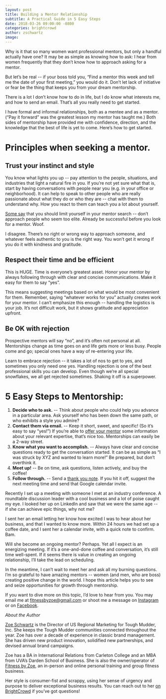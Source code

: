 ```yaml
---
layout: post
title: Building a Mentor Relationship
subtitle: A Practical Guide in 5 Easy Steps
date: 2018-03-26 09:00:00 -0800
categories: brightcrowd
author: zschwartz
image:
---
```


Why is it that so many women want professional mentors, but only a handful actually have one? It may be as simple as knowing how to ask: I hear from women frequently that they don’t know how to approach asking for a mentor.

But let’s be real -- if your boss told you, “Find a mentor this week and tell me the date of your first meeting,” you would do it. Don’t let lack of initiative or fear be the thing that keeps you from your dream mentorship.

There is a lot I don’t know how to do in life, but I do know what interests me, and how to send an email. That’s all you really need to get started.

I have formal and informal relationships, both as a mentee and as a mentor. (“Pay it forward” was the greatest lesson my mentor has taught me.) Both sides of mentorship have provided me with confidence, direction, and the knowledge that the best of life is yet to come. Here’s how to get started.

# Principles when seeking a mentor.

## Trust your instinct and style

You know what lights you up -- pay attention to the people, situations, and industries that light a natural fire in you. If you’re not yet sure what that is, start by having conversations with people near you (e.g. in your office or neighborhood). It can help to speak to other people who are really passionate about what they do or who they are -- chat with them to understand why. How you react to them can teach you a lot about yourself.

[Some say][link1] that you should limit yourself in your mentor search -- don’t approach people who seem too elite. Already be successful before you look for a mentor. Woof.

I disagree. There’s no right or wrong way to approach someone, and whatever feels authentic to you is the right way. You won’t get it wrong if you do it with kindness and gratitude.

## Respect their time and be efficient

This is HUGE. Time is everyone’s greatest asset.  Honor your mentor by always following through with clear and concise communications. Make it easy for them to say “yes”.

This means suggesting meetings based on what would be most convenient for them. Remember, saying “whatever works for you” actually creates work for your mentor. I can’t emphasize this enough -- handling the logistics is your job. It’s not difficult work, but it shows gratitude and appreciation upfront.

## Be OK with rejection

Prospective mentors will say “no”, and it’s often not personal at all. Mentorships change as time goes on and life gets more or less busy. People come and go; special ones have a way of re-entering your life.

Learn to embrace rejection -- it takes a lot of nos to get to yes, and sometimes you only need one yes. Handling rejection is one of the best professional skills you can develop. Even though we’re all special snowflakes, we all get rejected sometimes. Shaking it off is a superpower.

# 5 Easy Steps to Mentorship:

1. **Decide who to ask.** -- Think about people who could help you advance in a particular area. Ask yourself who has been down the same path, or who exhibits a style you admire?
2. **Contact them via email.** -- Keep it short, sweet, and specific! (So it’s easy to say “yes!”) If you’re able to [offer your mentor][link2] some information about your relevant expertise, that’s nice too. Mentorships can easily be a 2-way street.
3. **Know what you want to accomplish.** -- Always have clear and concise questions ready to get the conversation started. It can be as simple as “I was struck by XYZ and wanted to learn more!” Be prepared, but don’t overthink it.
4. **Meet up!** -- Be on time, ask questions, listen actively, and buy the coffee!
5. **Follow through.** -- Send a [thank you note][link3]. If you hit it off, suggest the next meeting time and send that Google calendar invite.

Recently I set up a meeting with someone I met at an industry conference. A roundtable discussion leader with a cool business and a lot of poise caught my eye. I looked her up on LinkedIn and saw that we were the same age -- if she can achieve epic things, why not me?

I sent her an email letting her know how excited I was to hear about her business, and that I wanted to know more. Within 24 hours we had set up a coffee date, and I sent her a calendar invite, with a quick note to confirm. Bam.

Will she become an ongoing mentor? Perhaps. Yet all I expect is an energizing meeting. If it’s a one-and-done coffee and conversation, it’s still time well-spent. If it seems there is value in creating an ongoing relationship, I’ll take the lead on scheduling.

In the meantime, I can’t wait to meet her and ask all my burning questions. I’m so grateful to have amazing mentors -- women (and men, who are boss) creating positive change in the world. I hope this article helps you to see and seize opportunities for growth through mentorship.

If you want to dive more on this topic, I’d love to hear from you. You may email me at fitnessbyzoe@gmail.com or shoot me a message on [Instagram][zoeinsta] or on [Facebook][zoefb].

_About the Author_

[Zoe Schwartz][zoeli] is the Director of US Regional Marketing for Tough Mudder, Inc. She keeps the Tough Mudder communities connected throughout the year. Zoe has over a decade of experience in classic brand management. She has driven new product innovation, solidified new partnerships, and devised annual brand campaigns.

Zoe has a BA in International Relations from Carleton College and an MBA from UVA’s Darden School of Business. She is also the owner/operator of [Fitness by Zoe][link4], an in-person and online personal training and group fitness business.

Her style is consumer-fist and scrappy, using her sense of urgency and purpose to deliver exceptional business results. You can reach out to her [on BrightCrowd][zoebc] if you’ve got questions!


[link1]: https://medium.com/personal-growth/what-nobody-told-you-about-finding-mentors-b9c1e8037868
[link2]: https://blog.brightcrowd.com/make-an-offer-they-cant-refuse/
[link3]: https://blog.brightcrowd.com/thank-you/
[link4]: https://www.facebook.com/FitnessByZoe/
[zoefb]: https://www.facebook.com/zoe.schwartz.5
[zoeinsta]: https://www.instagram.com/_fitnessbyzoe/
[zoeli]: https://www.linkedin.com/in/schwartzzoe/
[zoebc]: https://brightcrowd.com/profile/5aa96653f3694500144b210a
[brightcrowd]: https://brightcrowd.com
